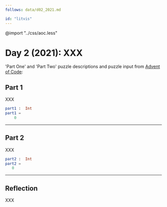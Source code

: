 ```yaml
---
follows: data/d02_2021.md

id: "litvis"
---
```


@import "../css/aoc.less"

# Day 2 (2021): XXX

'Part One' and 'Part Two' puzzle descriptions and puzzle input from [Advent of Code](https://adventofcode.com/2021/day/2):

## Part 1

XXX

```elm {l r}
part1 :  Int
part1 =
    0
```

---

## Part 2

XXX

```elm {l r}
part2 :  Int
part2 =
   0
```

---

## Reflection

XXX
